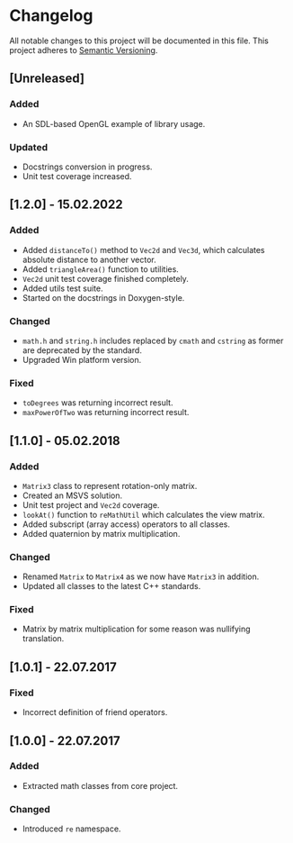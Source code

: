 ﻿# Changelog

All notable changes to this project will be documented in this file.
This project adheres to [Semantic Versioning](http://semver.org/).

## [Unreleased]

### Added

* An SDL-based OpenGL example of library usage.

### Updated

* Docstrings conversion in progress.
* Unit test coverage increased.

## [1.2.0] - 15.02.2022

### Added

* Added `distanceTo()` method to `Vec2d` and `Vec3d`, which calculates absolute distance to another vector.
* Added `triangleArea()` function to utilities.
* `Vec2d` unit test coverage finished completely.
* Added utils test suite.
* Started on the docstrings in Doxygen-style.

### Changed

* `math.h` and `string.h` includes replaced by `cmath` and `cstring` as former are deprecated by the standard.
* Upgraded Win platform version.

### Fixed

* `toDegrees` was returning incorrect result.
* `maxPowerOfTwo` was returning incorrect result.

## [1.1.0] - 05.02.2018

### Added

* `Matrix3` class to represent rotation-only matrix.
* Created an MSVS solution.
* Unit test project and `Vec2d` coverage.
* `lookAt()` function to `reMathUtil` which calculates the view matrix.
* Added subscript (array access) operators to all classes.
* Added quaternion by matrix multiplication.

### Changed

* Renamed `Matrix` to `Matrix4` as we now have `Matrix3` in addition.
* Updated all classes to the latest C++ standards.

### Fixed

* Matrix by matrix multiplication for some reason was nullifying translation.

## [1.0.1] - 22.07.2017

### Fixed

* Incorrect definition of friend operators.

## [1.0.0] - 22.07.2017

### Added

* Extracted math classes from core project.

### Changed

* Introduced `re` namespace.

